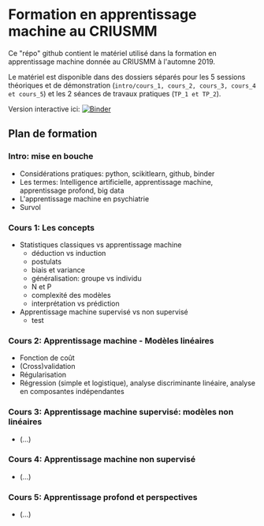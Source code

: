 # Formation en apprentissage machine au CRIUSMM

Ce "répo" github contient le matériel utilisé dans la formation en apprentissage machine donnée au CRIUSMM à l'automne 2019.

Le matériel est disponible dans des dossiers séparés pour les 5 sessions théoriques et de démonstration (```intro/cours_1, cours_2, cours_3, cours_4 et cours_5```) et les 2 séances de travaux pratiques (```TP_1 et TP_2```). 

Version interactive ici: [![Binder](https://mybinder.org/badge_logo.svg)](https://mybinder.org/v2/gh/pnplab/ML_CRIUSMM/master)


## Plan de formation

### Intro: mise en bouche
- Considérations pratiques: python, scikitlearn, github, binder
- Les termes: Intelligence artificielle, apprentissage machine, apprentissage profond, big data
- L'apprentissage machine en psychiatrie
- Survol

### Cours 1: Les concepts
- Statistiques classiques vs apprentissage machine
    - déduction vs induction
    - postulats
    - biais et variance
    - généralisation: groupe vs individu
    - N et P
    - complexité des modèles
    - interprétation vs prédiction
- Apprentissage machine supervisé vs non supervisé
    - test

### Cours 2: Apprentissage machine - Modèles linéaires
- Fonction de coût
- (Cross)validation
- Régularisation
- Régression (simple et logistique), analyse discriminante linéaire, analyse en composantes indépendantes

### Cours 3: Apprentissage machine supervisé: modèles non linéaires
- (...)

### Cours 4: Apprentissage machine non supervisé
- (...)

### Cours 5: Apprentissage profond et perspectives
- (...)
